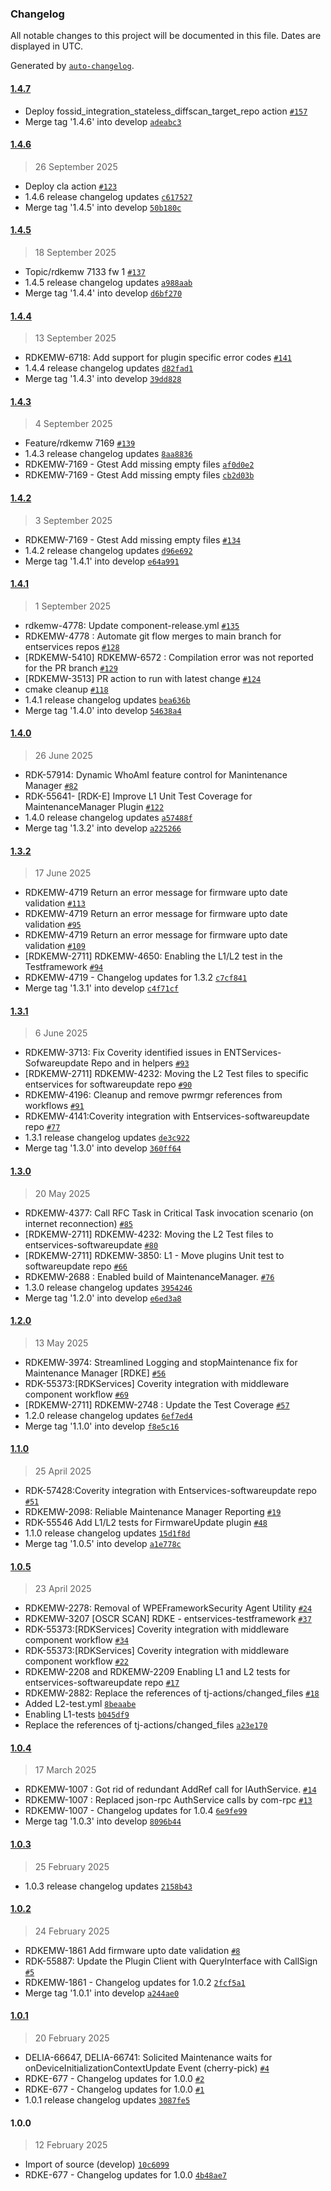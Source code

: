 ### Changelog

All notable changes to this project will be documented in this file. Dates are displayed in UTC.

Generated by [`auto-changelog`](https://github.com/CookPete/auto-changelog).

#### [1.4.7](https://github.com/rdkcentral/entservices-softwareupdate/compare/1.4.6...1.4.7)

- Deploy fossid_integration_stateless_diffscan_target_repo action [`#157`](https://github.com/rdkcentral/entservices-softwareupdate/pull/157)
- Merge tag '1.4.6' into develop [`adeabc3`](https://github.com/rdkcentral/entservices-softwareupdate/commit/adeabc3440f0c5279bd883aeb08b3f18e1f4d572)

#### [1.4.6](https://github.com/rdkcentral/entservices-softwareupdate/compare/1.4.5...1.4.6)

> 26 September 2025

- Deploy cla action [`#123`](https://github.com/rdkcentral/entservices-softwareupdate/pull/123)
- 1.4.6 release changelog updates [`c617527`](https://github.com/rdkcentral/entservices-softwareupdate/commit/c6175273c145841e8a8a4f48a47dc9c1c4c35295)
- Merge tag '1.4.5' into develop [`50b180c`](https://github.com/rdkcentral/entservices-softwareupdate/commit/50b180c446aeb1712805c8b13d0f706659cec0d2)

#### [1.4.5](https://github.com/rdkcentral/entservices-softwareupdate/compare/1.4.4...1.4.5)

> 18 September 2025

- Topic/rdkemw 7133 fw 1 [`#137`](https://github.com/rdkcentral/entservices-softwareupdate/pull/137)
- 1.4.5 release changelog updates [`a988aab`](https://github.com/rdkcentral/entservices-softwareupdate/commit/a988aabccd96daabc28307577404284ed3fa8483)
- Merge tag '1.4.4' into develop [`d6bf270`](https://github.com/rdkcentral/entservices-softwareupdate/commit/d6bf270fc32c35701bc9f832293dff3080e83c7e)

#### [1.4.4](https://github.com/rdkcentral/entservices-softwareupdate/compare/1.4.3...1.4.4)

> 13 September 2025

- RDKEMW-6718: Add support for plugin specific error codes [`#141`](https://github.com/rdkcentral/entservices-softwareupdate/pull/141)
- 1.4.4 release changelog updates [`d82fad1`](https://github.com/rdkcentral/entservices-softwareupdate/commit/d82fad186c978bfa66e7ab0b14b26a40da17dab2)
- Merge tag '1.4.3' into develop [`39dd828`](https://github.com/rdkcentral/entservices-softwareupdate/commit/39dd8288197d408183af5ec91dd8cd090895aef4)

#### [1.4.3](https://github.com/rdkcentral/entservices-softwareupdate/compare/1.4.2...1.4.3)

> 4 September 2025

- Feature/rdkemw 7169 [`#139`](https://github.com/rdkcentral/entservices-softwareupdate/pull/139)
- 1.4.3 release changelog updates [`8aa8836`](https://github.com/rdkcentral/entservices-softwareupdate/commit/8aa883695521b42c5ba0a9633e77944f4e9f35b3)
- RDKEMW-7169 - Gtest Add missing empty files [`af0d0e2`](https://github.com/rdkcentral/entservices-softwareupdate/commit/af0d0e2439b6b4d20427608c93b7e2baf9444223)
- RDKEMW-7169 - Gtest Add missing empty files [`cb2d03b`](https://github.com/rdkcentral/entservices-softwareupdate/commit/cb2d03ba772f1f6d132c3647ad5731c13eb4d125)

#### [1.4.2](https://github.com/rdkcentral/entservices-softwareupdate/compare/1.4.1...1.4.2)

> 3 September 2025

- RDKEMW-7169 - Gtest Add missing empty files [`#134`](https://github.com/rdkcentral/entservices-softwareupdate/pull/134)
- 1.4.2 release changelog updates [`d96e692`](https://github.com/rdkcentral/entservices-softwareupdate/commit/d96e692885a945b8edf9265d161c916a5a6e7b45)
- Merge tag '1.4.1' into develop [`e64a991`](https://github.com/rdkcentral/entservices-softwareupdate/commit/e64a991f665d58af3f2119283b98b0715016993e)

#### [1.4.1](https://github.com/rdkcentral/entservices-softwareupdate/compare/1.4.0...1.4.1)

> 1 September 2025

- rdkemw-4778: Update component-release.yml [`#135`](https://github.com/rdkcentral/entservices-softwareupdate/pull/135)
- RDKEMW-4778 : Automate git flow merges to main branch for entservices repos [`#128`](https://github.com/rdkcentral/entservices-softwareupdate/pull/128)
- [RDKEMW-5410] RDKEMW-6572 : Compilation error was not reported for the PR branch [`#129`](https://github.com/rdkcentral/entservices-softwareupdate/pull/129)
- [RDKEMW-3513] PR action to run with latest change [`#124`](https://github.com/rdkcentral/entservices-softwareupdate/pull/124)
- cmake cleanup [`#118`](https://github.com/rdkcentral/entservices-softwareupdate/pull/118)
- 1.4.1 release changelog updates [`bea636b`](https://github.com/rdkcentral/entservices-softwareupdate/commit/bea636b2c5270b0ecffa6e876f8d50918b362345)
- Merge tag '1.4.0' into develop [`54638a4`](https://github.com/rdkcentral/entservices-softwareupdate/commit/54638a46e6a0a52066c687b4b71fea98d7d31014)

#### [1.4.0](https://github.com/rdkcentral/entservices-softwareupdate/compare/1.3.2...1.4.0)

> 26 June 2025

- RDK-57914: Dynamic WhoAmI feature control for Manintenance Manager [`#82`](https://github.com/rdkcentral/entservices-softwareupdate/pull/82)
- RDK-55641- [RDK-E] Improve L1 Unit Test Coverage for MaintenanceManager Plugin [`#122`](https://github.com/rdkcentral/entservices-softwareupdate/pull/122)
- 1.4.0 release changelog updates [`a57488f`](https://github.com/rdkcentral/entservices-softwareupdate/commit/a57488f395b17ad7058c380227aa6c1239c14de0)
- Merge tag '1.3.2' into develop [`a225266`](https://github.com/rdkcentral/entservices-softwareupdate/commit/a22526645b09da59f6b2cc17d59fa38369eb277c)

#### [1.3.2](https://github.com/rdkcentral/entservices-softwareupdate/compare/1.3.1...1.3.2)

> 17 June 2025

- RDKEMW-4719 Return an error message for firmware upto date validation [`#113`](https://github.com/rdkcentral/entservices-softwareupdate/pull/113)
- RDKEMW-4719 Return an error message for firmware upto date validation [`#95`](https://github.com/rdkcentral/entservices-softwareupdate/pull/95)
- RDKEMW-4719 Return an error message for firmware upto date validation [`#109`](https://github.com/rdkcentral/entservices-softwareupdate/pull/109)
- [RDKEMW-2711] RDKEMW-4650: Enabling the L1/L2 test in the Testframework [`#94`](https://github.com/rdkcentral/entservices-softwareupdate/pull/94)
- RDKEMW-4719 - Changelog updates for 1.3.2 [`c7cf841`](https://github.com/rdkcentral/entservices-softwareupdate/commit/c7cf84134312410190c19dd0f13f959404237170)
- Merge tag '1.3.1' into develop [`c4f71cf`](https://github.com/rdkcentral/entservices-softwareupdate/commit/c4f71cf19d76922f04fd0051683168719d806ef7)

#### [1.3.1](https://github.com/rdkcentral/entservices-softwareupdate/compare/1.3.0...1.3.1)

> 6 June 2025

- RDKEMW-3713: Fix Coverity identified issues in ENTServices-Sofwareupdate Repo and in helpers [`#93`](https://github.com/rdkcentral/entservices-softwareupdate/pull/93)
- [RDKEMW-2711] RDKEMW-4232: Moving the L2 Test files to specific entservices for softwareupdate repo [`#90`](https://github.com/rdkcentral/entservices-softwareupdate/pull/90)
- RDKEMW-4196: Cleanup and remove pwrmgr references from workflows [`#91`](https://github.com/rdkcentral/entservices-softwareupdate/pull/91)
- RDKEMW-4141:Coverity integration with Entservices-softwareupdate repo [`#77`](https://github.com/rdkcentral/entservices-softwareupdate/pull/77)
- 1.3.1 release changelog updates [`de3c922`](https://github.com/rdkcentral/entservices-softwareupdate/commit/de3c922cd84c2b8458b5cc8160a04731a1c9d276)
- Merge tag '1.3.0' into develop [`360ff64`](https://github.com/rdkcentral/entservices-softwareupdate/commit/360ff642f4031d983de98fb017470e4f9e245c5a)

#### [1.3.0](https://github.com/rdkcentral/entservices-softwareupdate/compare/1.2.0...1.3.0)

> 20 May 2025

- RDKEMW-4377: Call RFC Task in Critical Task invocation scenario (on internet reconnection) [`#85`](https://github.com/rdkcentral/entservices-softwareupdate/pull/85)
- [RDKEMW-2711] RDKEMW-4232: Moving the L2 Test files to entservices-softwareupdate [`#80`](https://github.com/rdkcentral/entservices-softwareupdate/pull/80)
- [RDKEMW-2711] RDKEMW-3850: L1 - Move plugins Unit test to softwareupdate repo [`#66`](https://github.com/rdkcentral/entservices-softwareupdate/pull/66)
- RDKEMW-2688 : Enabled build of MaintenanceManager. [`#76`](https://github.com/rdkcentral/entservices-softwareupdate/pull/76)
- 1.3.0 release changelog updates [`3954246`](https://github.com/rdkcentral/entservices-softwareupdate/commit/395424642690bcb8634744fe524434ee7147b84d)
- Merge tag '1.2.0' into develop [`e6ed3a8`](https://github.com/rdkcentral/entservices-softwareupdate/commit/e6ed3a81d49e1b327c51c24825ef2fe087dc8fdd)

#### [1.2.0](https://github.com/rdkcentral/entservices-softwareupdate/compare/1.1.0...1.2.0)

> 13 May 2025

- RDKEMW-3974: Streamlined Logging and stopMaintenance fix for Maintenance Manager [RDKE] [`#56`](https://github.com/rdkcentral/entservices-softwareupdate/pull/56)
- RDK-55373:[RDKServices] Coverity integration with middleware component workflow [`#69`](https://github.com/rdkcentral/entservices-softwareupdate/pull/69)
- [RDKEMW-2711] RDKEMW-2748 : Update the Test Coverage [`#57`](https://github.com/rdkcentral/entservices-softwareupdate/pull/57)
- 1.2.0 release changelog updates [`6ef7ed4`](https://github.com/rdkcentral/entservices-softwareupdate/commit/6ef7ed429bf76b6a651acdd3bec66386e14b490e)
- Merge tag '1.1.0' into develop [`f8e5c16`](https://github.com/rdkcentral/entservices-softwareupdate/commit/f8e5c16844dc627876cbe10b0fc21c5e1b988249)

#### [1.1.0](https://github.com/rdkcentral/entservices-softwareupdate/compare/1.0.5...1.1.0)

> 25 April 2025

- RDK-57428:Coverity integration with Entservices-softwareupdate repo [`#51`](https://github.com/rdkcentral/entservices-softwareupdate/pull/51)
- RDKEMW-2098: Reliable Maintenance Manager Reporting [`#19`](https://github.com/rdkcentral/entservices-softwareupdate/pull/19)
- RDK-55546 Add L1/L2 tests for FirmwareUpdate plugin [`#48`](https://github.com/rdkcentral/entservices-softwareupdate/pull/48)
- 1.1.0 release changelog updates [`15d1f8d`](https://github.com/rdkcentral/entservices-softwareupdate/commit/15d1f8d9c548b6ec08ce3595201ac3a87bc87d8b)
- Merge tag '1.0.5' into develop [`a1e778c`](https://github.com/rdkcentral/entservices-softwareupdate/commit/a1e778ce68b2d1d208b93b7a75a670012e43d225)

#### [1.0.5](https://github.com/rdkcentral/entservices-softwareupdate/compare/1.0.4...1.0.5)

> 23 April 2025

- RDKEMW-2278: Removal of WPEFrameworkSecurity Agent Utility [`#24`](https://github.com/rdkcentral/entservices-softwareupdate/pull/24)
- RDKEMW-3207 [OSCR SCAN] RDKE - entservices-testframework  [`#37`](https://github.com/rdkcentral/entservices-softwareupdate/pull/37)
- RDK-55373:[RDKServices] Coverity integration with middleware component workflow [`#34`](https://github.com/rdkcentral/entservices-softwareupdate/pull/34)
- RDK-55373:[RDKServices] Coverity integration with middleware component workflow [`#22`](https://github.com/rdkcentral/entservices-softwareupdate/pull/22)
- RDKEMW-2208 and RDKEMW-2209 Enabling L1 and L2 tests for entservices-softwareupdate repo [`#17`](https://github.com/rdkcentral/entservices-softwareupdate/pull/17)
- RDKEMW-2882: Replace the references of tj-actions/changed_files [`#18`](https://github.com/rdkcentral/entservices-softwareupdate/pull/18)
- Added L2-test.yml [`8beaabe`](https://github.com/rdkcentral/entservices-softwareupdate/commit/8beaabefa7ea10b143a908384abbcc91fb40d481)
- Enabling L1-tests [`b045df9`](https://github.com/rdkcentral/entservices-softwareupdate/commit/b045df9604b348183acde4239368aac3e45117f0)
- Replace the references of tj-actions/changed_files [`a23e170`](https://github.com/rdkcentral/entservices-softwareupdate/commit/a23e170f7929106c760f378deba70cef36507f51)

#### [1.0.4](https://github.com/rdkcentral/entservices-softwareupdate/compare/1.0.3...1.0.4)

> 17 March 2025

- RDKEMW-1007 : Got rid of redundant AddRef call for IAuthService. [`#14`](https://github.com/rdkcentral/entservices-softwareupdate/pull/14)
- RDKEMW-1007 : Replaced json-rpc AuthService calls by com-rpc [`#13`](https://github.com/rdkcentral/entservices-softwareupdate/pull/13)
- RDKEMW-1007 - Changelog updates for 1.0.4 [`6e9fe99`](https://github.com/rdkcentral/entservices-softwareupdate/commit/6e9fe9971a61425116599d1fbecf3a45680e3311)
- Merge tag '1.0.3' into develop [`8096b44`](https://github.com/rdkcentral/entservices-softwareupdate/commit/8096b44c94deb16a4867d8f2b46a6d22e92d2136)

#### [1.0.3](https://github.com/rdkcentral/entservices-softwareupdate/compare/1.0.2...1.0.3)

> 25 February 2025

- 1.0.3 release changelog updates [`2158b43`](https://github.com/rdkcentral/entservices-softwareupdate/commit/2158b43efd20e7688c452a218f2ebb1821ed69c5)

#### [1.0.2](https://github.com/rdkcentral/entservices-softwareupdate/compare/1.0.1...1.0.2)

> 24 February 2025

- RDKEMW-1861 Add firmware upto date validation [`#8`](https://github.com/rdkcentral/entservices-softwareupdate/pull/8)
- RDK-55887: Update the Plugin Client with QueryInterface with CallSign [`#5`](https://github.com/rdkcentral/entservices-softwareupdate/pull/5)
- RDKEMW-1861 - Changelog updates for 1.0.2 [`2fcf5a1`](https://github.com/rdkcentral/entservices-softwareupdate/commit/2fcf5a171691c5bed664d49299574be6efb136d6)
- Merge tag '1.0.1' into develop [`a244ae0`](https://github.com/rdkcentral/entservices-softwareupdate/commit/a244ae05e0a746cf954bba2e25454b9daae86ccf)

#### [1.0.1](https://github.com/rdkcentral/entservices-softwareupdate/compare/1.0.0...1.0.1)

> 20 February 2025

- DELIA-66647, DELIA-66741: Solicited Maintenance waits for onDeviceInitializationContextUpdate Event (cherry-pick) [`#4`](https://github.com/rdkcentral/entservices-softwareupdate/pull/4)
- RDKE-677 - Changelog updates for 1.0.0 [`#2`](https://github.com/rdkcentral/entservices-softwareupdate/pull/2)
- RDKE-677 - Changelog updates for 1.0.0 [`#1`](https://github.com/rdkcentral/entservices-softwareupdate/pull/1)
- 1.0.1 release changelog updates [`3087fe5`](https://github.com/rdkcentral/entservices-softwareupdate/commit/3087fe5c8df9cda1dcd2b176f95cfafba11d9f1e)

#### 1.0.0

> 12 February 2025

- Import of source (develop) [`10c6099`](https://github.com/rdkcentral/entservices-softwareupdate/commit/10c6099d4cf11869a5d001b118e216107ad18fc0)
- RDKE-677 - Changelog updates for 1.0.0 [`4b48ae7`](https://github.com/rdkcentral/entservices-softwareupdate/commit/4b48ae7724b89bbdbd876615f6e5432eeab3345c)
